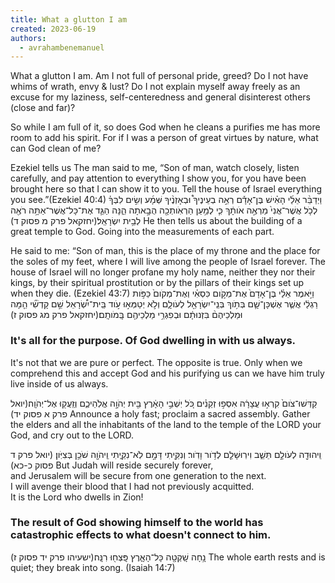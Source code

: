 ```yaml
---
title: What a glutton I am
created: 2023-06-19
authors: 
  - avrahambenemanuel
---
```

What a glutton I am.
Am I not full of personal pride, greed? Do I not have whims of wrath, envy & lust?
Do I not explain myself away freely as an excuse for my laziness, self-centeredness and general disinterest others (close and far)?

So while I am full of it, so does God when he cleans a purifies me has more room to add his spirit. For if I was a person of great virtues by nature, what can God clean of me?

Ezekiel tells us
The man said to me, “Son of man, watch closely, listen carefully, and pay attention to everything I show you, for you have been brought here so that I can show it to you. Tell the house of Israel everything you see.”(Ezekiel 40:4)
וַיְדַבֵּ֨ר אֵלַ֜י הָאִ֗ישׁ בֶּן־אָדָ֡ם רְאֵ֣ה בְעֵינֶיךָ֩ וּבְאָזְנֶ֨יךָ שְּׁמָ֜ע וְשִׂ֣ים לִבְּךָ֗ לְכֹ֤ל אֲשֶׁר־אֲנִי֙ מַרְאֶ֣ה אֹותָ֔ךְ כִּ֛י לְמַ֥עַן הַרְאֹֽותְכָ֖ה הֻבָ֣אתָה הֵ֑נָּה הַגֵּ֛ד אֶת־כָּל־אֲשֶׁר־אַתָּ֥ה רֹאֶ֖ה לְבֵ֥ית יִשְׂרָאֵֽל׃(יחזקאל פרק מ פסוק ד)
He then tells us about the building of a great temple to God. Going into the measurements of each part. 

He said to me: “Son of man, this is the place of my throne and the place for the soles of my feet, where I will live among the people of Israel forever. The house of Israel will no longer profane my holy name, neither they nor their kings, by their spiritual prostitution or by the pillars of their kings set up when they die. (Ezekiel 43:7)
וַיֹּ֣אמֶר אֵלַ֗י בֶּן־אָדָם֙ אֶת־מְקֹ֣ום כִּסְאִ֗י וְאֶת־מְקֹום֙ כַּפֹּ֣ות רַגְלַ֔י אֲשֶׁ֧ר אֶשְׁכָּן־שָׁ֛ם בְּתֹ֥וךְ בְּנֵֽי־יִשְׂרָאֵ֖ל לְעֹולָ֑ם וְלֹ֣א יְטַמְּא֣וּ עֹ֣וד בֵּֽית־יִשְׂ֠רָאֵל שֵׁ֣ם קָדְשִׁ֞י הֵ֤מָּה וּמַלְכֵיהֶם֨ בִּזְנוּתָ֔ם וּבְפִגְרֵ֥י מַלְכֵיהֶ֖ם בָּֽמֹותָֽם׃(יחזקאל פרק מג פסוק ז)

### It's all for the purpose. Of God dwelling in with us always.

It's not that we are pure or perfect. The opposite is true. Only when we comprehend this and accept God and his purifying us can we have him truly live inside of us always.

קַדְּשׁוּ־צֹום֙ קִרְא֣וּ עֲצָרָ֔ה אִסְפ֣וּ זְקֵנִ֗ים כֹּ֚ל יֽשְׁבֵ֣י הָאָ֔רֶץ בֵּ֖ית יְהֹוָ֣ה אֱלֹֽהֵיכֶ֑ם וְזַֽעֲק֖וּ אֶל־יְהֹוָֽה׃(יואל פרק א פסוק יד)
Announce a holy fast; proclaim a sacred assembly. Gather the elders and all the inhabitants of the land to the temple of the LORD your God, and cry out to the LORD.


וִֽיהוּדָ֖ה לְעֹולָ֣ם תֵּשֵׁ֑ב וִירֽוּשָׁלִַ֖ם לְדֹ֥ור וָדֹֽור׃ וְנִקֵּ֖יתִי דָּמָ֣ם לֹֽא־נִקֵּ֑יתִי וַֽיהֹוָ֖ה שֹׁכֵ֥ן בְּצִיֹּֽון׃ (יואל פרק ד פסוק כ-כא)
But Judah will reside securely forever,  
and Jerusalem will be secure from one generation to the next.  
I will avenge their blood that I had not previously acquitted.  
It is the Lord who dwells in Zion!

### The result of God showing himself to the world has catastrophic effects to what doesn't connect to him.

נָ֥חָה שָֽׁקְטָ֖ה כָּל־הָאָ֑רֶץ פָּֽצְח֖וּ רִנָּֽה׃(ישעיהו פרק יד פסוק ז)
The whole earth rests and is quiet; they break into song. (Isaiah 14:7)